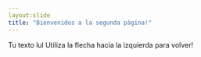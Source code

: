 ```yaml
---
layout:slide
title: "Bienvenidos a la segunda pàgina!"
---
```

Tu texto lul
Utiliza la flecha hacia la izquierda para volver!
